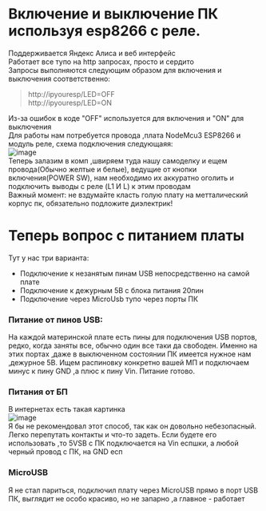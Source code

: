 # Включение и выключение ПК используя esp8266 с реле.   
Поддерживается Яндекс Алиса и веб интерфейс  
Работает все тупо на http запросах, просто и сердито  
Запросы выполняются следующим образом для включения и выключения соответственно:  
> http://ipyouresp/LED=OFF  
> http://ipyouresp/LED=ON  

Из-за ошибок в коде "OFF" используется для включения и "ON" для выключения  
Для работы нам потребуется провода ,плата NodeMcu3 ESP8266 и модуль реле, схема подключения следующаяя:  
![image](https://github.com/kulisworm/esp8266pccontrol/assets/59212398/710b0a74-acc3-4de6-88f7-1ade025d7c8d)  
Теперь залазим в комп ,швиряем туда нашу самоделку и ещем провода(Обычно желтые и белые), ведущие от кнопки включения(POWER SW), нам необходимо их аккуратно оголить и подключить выводы с реле (L1 И L) к этим проводам  
Важный момент: не вздумайте класть голую плату на метталический корпус пк, обязательно подложите диэлектрик!  
# Теперь вопрос с питанием платы  
Тут у нас три варианта:
* Подключение к незанятым пинам USB непосредственно на самой плате
* Подключение к дежурным 5В с блока питания 20пин
* Подключение через MicroUsb тупо через порты ПК
### Питание от пинов USB:  
На каждой материнской плате есть пины для подключения USB портов, редко, когда заняты все, обычно один все таки да свободен. Именно на этих портах ,даже в выключенном состоянии ПК имеется нужное нам ,дежурное 5В. Ищем распиновку конкретно вашей МП и подключаем минус к пину GND ,а плюс к пину Vin. Питание готово.  

### Питания от БП
В интернетах есть такая картинка  
![image](https://github.com/kulisworm/esp8266pccontrol/assets/59212398/cdab7080-040f-4859-b406-592282cdf00b)  
Я бы не рекомендовал этот способ, так как он довольно небезопасный. Легко перепутать контакты и что-то задеть. Если будете его использовать ,то 5VSB с ПК подключается на Vin еспшки, а любой черный провод с ПК, на GND есп  

### MicroUSB

Я не стал париться, подключил плату через MicroUSB прямо в порт USB ПК, выглядит не особо красиво, но не запарно ,а главное - работает
